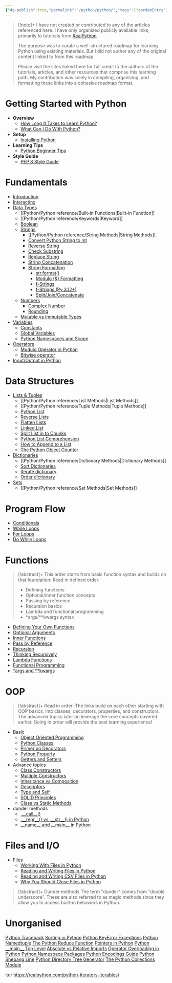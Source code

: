 ```yaml
---
{"dg-publish":true,"permalink":"/python/python/","tags":["gardenEntry"],"created":"","updated":""}
---
```


> [!note]+
> I have not created or contributed to any of the articles referenced here. I have only organized publicly available links, primarily to tutorials from [RealPython](https://realpython.com/).
> 
> The purpose was to curate a well-structured roadmap for learning Python using existing materials. But I did not author any of the original content linked to from this roadmap.
> 
> Please visit the sites linked here for full credit to the authors of the tutorials, articles, and other resources that comprise this learning path. My contribution was solely in compiling, organizing, and formatting these links into a cohesive roadmap format.


# Getting Started with Python
- **Overview**
	- [How Long It Takes to Learn Python?](https://realpython.com/how-long-does-it-take-to-learn-python/)
	- [What Can I Do With Python?](https://realpython.com/what-can-i-do-with-python/)
- **Setup**
	- [Installing Python](https://realpython.com/installing-python/)
- **Learning Tips**
	- [Python Beginner Tips](https://realpython.com/python-beginner-tips/)
- **Style Guide**
	- [PEP 8 Style Guide](https://realpython.com/python-pep8/)
# Fundamentals
- [Introduction](https://realpython.com/python-introduction/)
- [Interacting](https://realpython.com/interacting-with-python/)
- [Data Types](https://realpython.com/python-data-types/)
	- [[Python/Python reference/Built-in Functions\|Built-in Function]]
	- [[Python/Python reference/Keywords\|Keyword]]
	- [Boolean ](https://realpython.com/python-boolean/)
	- [Strings](https://realpython.com/python-strings/)
		- [[Python/Python reference/String Methods\|String Methods]]
		- [Convert Python String to Int](https://realpython.com/convert-python-string-to-int/)
		- [Reverse String](https://realpython.com/reverse-string-python/)
		- [Check Substring](https://realpython.com/python-string-contains-substring/)
		- [Replace String](https://realpython.com/replace-string-python/)
		- [String Concatenation](https://realpython.com/python-string-concatenation/)
		- [String Formatting](https://realpython.com/python-string-formatting/)
			- [str.format\(\)](https://realpython.com/python-formatted-output/)
			- [Modulo \(&\) Formatting](https://realpython.com/python-modulo-string-formatting/)
			- [f-Strings](https://realpython.com/python-f-strings/)
			- [f-Strings (Py 3.12+)](https://realpython.com/python312-f-strings/)
			- [Split/Join/Concatenate](https://realpython.com/python-string-split-concatenate-join/)  
	- [Numbers](https://realpython.com/python-numbers/)
		- [Complex Number](https://realpython.com/python-complex-numbers/)
		- [Rounding](https://realpython.com/python-rounding/)
	- [Mutable vs Immutable Types](https://realpython.com/python-mutable-vs-immutable-types/)
- [Variables](https://realpython.com/python-variables/)
	- [Constants](https://realpython.com/python-constants/)
	- [Global Variables](https://realpython.com/python-use-global-variable-in-function/)
	- [Python Namespaces and Scope](https://realpython.com/python-namespaces-scope/)
- [Operators](https://realpython.com/python-operators-expressions/)
	- [Modulo Operator in Python](https://realpython.com/python-modulo-operator/)
	- [Bitwise operator](https://realpython.com/python-bitwise-operators/)
- [Input/Output in Python](https://realpython.com/python-input-output/)

# Data Structures
- [Lists & Tuples](https://realpython.com/python-lists-tuples/)
	- [[Python/Python reference/List Methods\|List Methods]]
	- [[Python/Python reference/Tuple Methods\|Tuple Methods]]
	- [Python List](https://realpython.com/python-list/)
	- [Reverse Lists](https://realpython.com/python-reverse-list/) 
	- [Flatten Lists](https://realpython.com/python-flatten-list/) 
	- [Linked List](https://realpython.com/linked-lists-python/)
	- [Split List in to Chunks](https://realpython.com/how-to-split-a-python-list-into-chunks/)
	- [Python List Comprehension](https://realpython.com/list-comprehension-python/)
	- [How to Append to a List](https://realpython.com/python-append/) 
	- [The Python Object Counter](https://realpython.com/python-counter/)
- [Dictionaries](https://realpython.com/python-dicts/)
	- [[Python/Python reference/Dictionary Methods\|Dictionary Methods]]
	- [Sort Dictionaries](https://realpython.com/sort-python-dictionary/) 
	- [Iterate dictionary](https://realpython.com/iterate-through-dictionary-python/)
	- [Order dictionary](https://realpython.com/python-ordereddict/)
- [Sets](https://realpython.com/python-sets/)
	- [[Python/Python reference/Set Methods\|Set Methods]]

# Program Flow
- [Conditionals](https://realpython.com/python-conditional-statements/)
- [While Loops](https://realpython.com/python-while-loop/)
- [For Loops](https://realpython.com/python-for-loop/)
- [Do While Loops](https://realpython.com/python-do-while/)

# Functions
> [!abstract]+ This order starts from basic function syntax and builds on that foundation: Read in defined order.
> - Defining functions 
> - Optional/inner function concepts
> - Passing by reference
> - Recursion basics
> - Lambda and functional programming
> - \*args/\*\*kwargs syntax
- [Defining Your Own Functions](https://realpython.com/defining-your-own-python-function/)  
- [Optional Arguments](https://realpython.com/python-optional-arguments/)
- [Inner Functions](https://realpython.com/inner-functions-what-are-they-good-for/)
- [Pass by Reference](https://realpython.com/python-pass-by-reference/)
- [Recursion](https://realpython.com/python-recursion/)
- [Thinking Recursively](https://realpython.com/python-thinking-recursively/)
- [Lambda Functions](https://realpython.com/python-lambda/)
- [Functional Programming](https://realpython.com/python-functional-programming/)
- [\*args and \*\*kwargs](https://realpython.com/python-kwargs-and-args/)

# OOP
> [!abstract]+ Read in order:
> The links build on each other starting with OOP basics, into classes, decorators, properties, and constructors. The advanced topics later on leverage the core concepts covered earlier. Going in order will provide the best learning experience!
- Basic
	- [Object Oriented Programming](https://realpython.com/python3-object-oriented-programming/)
	- [Python Classes](https://realpython.com/python-classes/)  
	- [Primer on Decorators](https://realpython.com/primer-on-python-decorators/)
	- [Python Property](https://realpython.com/python-property/)
	- [Getters and Setters](https://realpython.com/python-getter-setter/)
- Advance topics 
	- [Class Constructors](https://realpython.com/python-class-constructor/)
	- [Multiple Constructors](https://realpython.com/python-multiple-constructors/)
	- [Inheritance vs Composition](https://realpython.com/inheritance-composition-python/)
	- [Descriptors](https://realpython.com/python-descriptors/)
	- [Type and Self](https://realpython.com/python-type-self/)
	- [SOLID Principles](https://realpython.com/solid-principles-python/)
	- [Class vs Static Methods](https://realpython.com/instance-class-and-static-methods-demystified/)
- dunder methods
	- [.\_\_call\_\_\(\)](https://realpython.com/python-callable-instances/)
	- [.\_\_repr\_\_\(\) vs .\_\_str\_\_\(\) in Python](https://realpython.com/python-repr-vs-str/)
	- [\_\_name\_\_ and \_\_main\_\_ in Python](https://realpython.com/if-name-main-python/)

# Files and I/O
- Files
	- [Working With Files in Python](https://realpython.com/working-with-files-in-python/)
	- [Reading and Writing Files in Python](https://realpython.com/read-write-files-python/)
	- [Reading and Writing CSV Files in Python](https://realpython.com/python-csv/)
	- [Why You Should Close Files in Python](https://realpython.com/why-close-file-python/)
> [!abstract]+ Dunder methods
> The term "dunder" comes from "double underscore". These are also referred to as magic methods since they allow you to access built-in behaviors in Python.


# Unorganised
[Python Traceback](https://realpython.com/python-traceback/)
[Sorting in Python](https://realpython.com/python-sort/)
[Python KeyError Exceptions](https://realpython.com/python-keyerror/)
[Python Namedtuple](https://realpython.com/python-namedtuple/)
[The Python Reduce Function](https://realpython.com/python-reduce-function/)
[Pointers in Python](https://realpython.com/pointers-in-python/)
[Python \_\_main\_\_ Top Level](https://realpython.com/python-main-function/)
[Absolute vs Relative Imports](https://realpython.com/absolute-vs-relative-python-imports/)
[Operator Overloading in Python](https://realpython.com/operator-function-overloading/)
[Python Namespace Packages](https://realpython.com/python-namespace-package/)
[Python Encodings Guide](https://realpython.com/python-encodings-guide/)
[Python Shebang Line](https://realpython.com/python-shebang/)
[Python Directory Tree Generator](https://realpython.com/directory-tree-generator-python/)
[The Python Collections Module](https://realpython.com/python-collections-module/)

iter
https://realpython.com/python-iterators-iterables/
